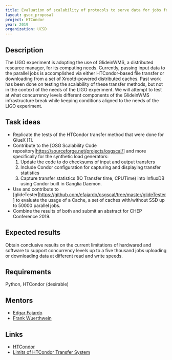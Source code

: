 ```yaml
---
title: Evaluation of scalability of protocols to serve data for jobs for LIGO/Collaboration
layout: gsoc_proposal
project: HTCondor
year: 2019
organization: UCSD
---
```


## Description

The LIGO experiment is adopting the use of GlideinWMS, a distributed resource manager, for its computing needs. Currently, passing input data to the parallel jobs is accomplished via either HTCondor-based file transfer or downloading from a set of Xrootd-powered distributed caches. Past work has been done on testing the scalability of these transfer methods, but not in the context of the needs of the LIGO experiment. We will attempt to test at what concurrency levels different components of the GlideinWMS infrastructure break while keeping conditions aligned to the needs of the LIGO experiment. 


## Task ideas
 * Replicate the tests of the HTCondor transfer method that were done for GlueX [1].
 * Contribute to the [OSG Scalability Code repository|https://sourceforge.net/projects/osgscal/] and more specifically for the synthetic load generators:
    1. Update the code to do  checksums of input and output transfers
    1. Include Condor configuration for capturing and displaying transfer statistics
    1. Capture transfer statistics (IO Transfer time, CPUTime) into InfluxDB using Condor built in Ganglia Daemon.
 * Use and contribute to [glideTester|https://github.com/efajardo/osgscal/tree/master/glideTester] to evaluate the usage of a Cache, a set of caches with/without SSD up to 50000 parallel jobs.
 * Combine the results of both and submit an abstract for CHEP Conference 2019.

## Expected results
Obtain conclusive results on the current limitations of hardwared and software to support concurrency levels up to a five thousand jobs uploading or downloading data at different read and write speeds. 

## Requirements
Python, HTCondor (desirable)

## Mentors
  * [Edgar Fajardo](mailto:emfajard@ucsd.edu)
  * [Frank Wuerthwein](mailto:fkw@ucsd.edu)

## Links
  * [HTCondor](http://research.cs.wisc.edu/htcondor/)
  * [Limits of HTCondor Transfer System](https://indico.cern.ch/event/587955/contributions/2937378/contribution.pdf)


